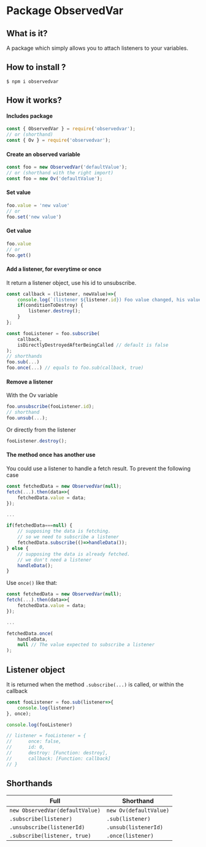 # Package ObservedVar

## What is it?
A package which simply allows you to attach listeners to your variables.

## How to install ?
```shell
$ npm i observedvar
```

## How it works?

#### Includes package 
```js
const { ObservedVar } = require('observedvar');
// or (shorthand)
const { Ov } = require('observedvar');
```

#### Create an observed variable
```js
const foo = new ObservedVar('defaultValue');
// or (shorthand with the right import)
const foo = new Ov('defaultValue');
```

#### Set value 
```js
foo.value = 'new value'
// or
foo.set('new value')
```

#### Get value
```js
foo.value
// or 
foo.get()
```

#### Add a listener, for everytime or once
It return a listener object, use his id to unsubscribe.
```js
const callback = (listener, newValue)=>{
    console.log(`(listener ${listener.id}) Foo value changed, his value is now ${newValue}`)
    if(conditionToDestroy) {
        listener.destroy();
    }
};

const fooListener = foo.subscribe(
    callback,
    isDirectlyDestroyedAfterBeingCalled // default is false
);
// shorthands
foo.sub(...)
foo.once(...) // equals to foo.sub(callback, true)
```

#### Remove a listener
With the Ov variable
```js
foo.unsubscribe(fooListener.id);
// shorthand
foo.unsub(...);
```
Or directly from the listener
```js
fooListener.destroy();
```



#### The method once has another use  
You could use a listener to handle a fetch result.
To prevent the following case
```js
const fetchedData = new ObservedVar(null);
fetch(...).then(data=>{
    fetchedData.value = data;
});

...

if(fetchedData===null) {
    // supposing the data is fetching.
    // so we need to subscribe a listener
    fetchedData.subscribe(()=>handleData());
} else {
    // supposing the data is already fetched.
    // we don't need a listener
    handleData();
}
```
Use `once()` like that:
```js
const fetchedData = new ObservedVar(null);
fetch(...).then(data=>{
    fetchedData.value = data;
});

...

fetchedData.once(
    handleData,
    null // The value expected to subscribe a listener
);
```

## Listener object
It is returned when the method `.subscribe(...)` is called, or within the callback
```js
const fooListener = foo.sub(listener=>{
    console.log(listener)
}, once);

console.log(fooListener)

// listener = fooListener = {
//      once: false,
//      id: 0,
//      destroy: [Function: destroy],
//      callback: [Function: callback]
// }

```

## Shorthands
|Full|Shorthand|
|---|---|
|`new ObservedVar(defaultValue)`|`new Ov(defaultValue)`|
|`.subscribe(listener)`|`.sub(listener)`|
|`.unsubscribe(listenerId)`|`.unsub(listenerId)`|
|`.subscribe(listener, true)`|`.once(listener)`|